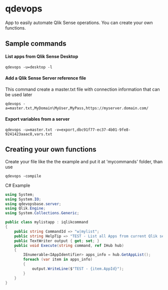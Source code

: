 # qdevops
App to easily automate Qlik Sense operations. 
You can create your own functions.

## Sample commands
#### List apps from Qlik Sense Desktop
```
qdevops -u=desktop -l
```
#### Add a Qlik Sense Server reference file
This command create a master.txt file with connection information that can be used later
```
qdevops -a=master.txt,MyDomain\MyUser,MyPass,https://myserver.domain.com/
```

#### Export variables from a server
```
qdevops -u=master.txt -v=export,dbc91f77-ec37-4b01-9fe8-9241423aaac8,vars.txt
```

## Creating your own functions
Create your file like the the example and put it at 'mycommands' folder, than use 
```
qdevops -compile
```
C# Example 

```csharp
using System;
using System.IO;
using qdevopsbase.server;
using Qlik.Engine;
using System.Collections.Generic;

public class mylistapp : iqlikcommand
{
	public string CommandId => "w|mylist";
	public string HelpTip => "TEST - List all Apps from current Qlik server";
	public TextWriter output { get; set; }
	public void Execute(string command, ref IHub hub)
	{
		IEnumerable<IAppIdentifier> apps_info = hub.GetAppList();
		foreach (var item in apps_info)
		{
			output.WriteLine($"TEST - {item.AppId}");
		}
	}
}
```
